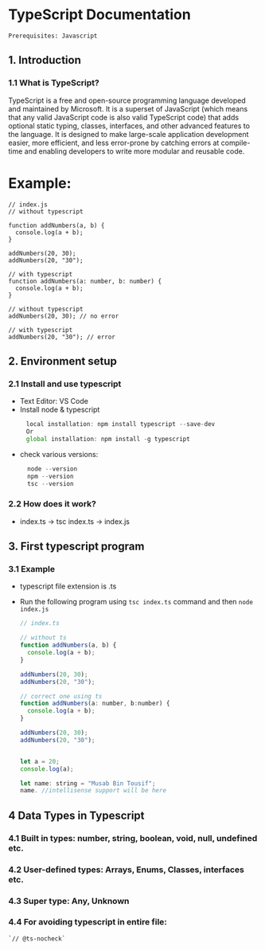 # TypeScript Documentation

``
    Prerequisites: Javascript
``

## 1. Introduction

### 1.1 What is TypeScript?

<p>TypeScript is a free and open-source programming language developed and maintained by Microsoft. It is a superset of JavaScript (which means that any valid JavaScript code is also valid TypeScript code) that adds optional static typing, classes, interfaces, and other advanced features to the language. It is designed to make large-scale application development easier, more efficient, and less error-prone by catching errors at compile-time and enabling developers to write more modular and reusable code.</p>

<h1>Example:</h1>

```
// index.js
// without typescript

function addNumbers(a, b) {
  console.log(a + b);
}

addNumbers(20, 30);
addNumbers(20, "30");

// with typescript
function addNumbers(a: number, b: number) {
  console.log(a + b);
}

// without typescript
addNumbers(20, 30); // no error

// with typescript
addNumbers(20, "30"); // error

```

## 2. Environment setup

### 2.1 Install and use typescript

- Text Editor: VS Code
- Install node & typescript

```js
     local installation: npm install typescript --save-dev
     Or
     global installation: npm install -g typescript
```

- check various versions:

  ```js
    node --version
    npm --version
    tsc --version
  ```

### 2.2 How does it work?

- index.ts -> tsc index.ts -> index.js

## 3. First typescript program

### 3.1 Example

- typescript file extension is .ts
- Run the following program using `tsc index.ts` command and then `node index.js`

  ```js
  // index.ts

  // without ts
  function addNumbers(a, b) {
    console.log(a + b);
  }

  addNumbers(20, 30);
  addNumbers(20, "30");

  // correct one using ts
  function addNumbers(a: number, b:number) {
    console.log(a + b);
  }

  addNumbers(20, 30);
  addNumbers(20, "30");


  let a = 20;
  console.log(a);

  let name: string = "Musab Bin Tousif";
  name. //intellisense support will be here
  ```
## 4 Data Types in Typescript

### 4.1 Built in types: number, string, boolean, void, null, undefined etc.
### 4.2 User-defined types: Arrays, Enums, Classes, interfaces etc.
### 4.3 Super type: Any, Unknown
### 4.4 For avoiding typescript in entire file:
    `// @ts-nocheck`